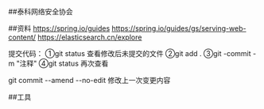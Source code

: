 ##泰科网络安全协会

##资料
https://spring.io/guides
https://spring.io/guides/gs/serving-web-content/
https://elasticsearch.cn/explore

提交代码：
①git status 查看修改后未提交的文件
②git add .
③git -commit -m "注释"
④git status 再次查看

git commit --amend --no-edit 修改上一次变更内容

##工具

